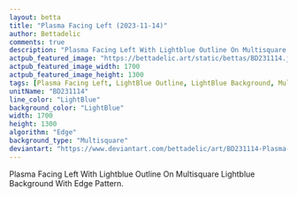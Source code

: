 ```yaml
---
layout: betta
title: "Plasma Facing Left (2023-11-14)"
author: Bettadelic
comments: true
description: "Plasma Facing Left With Lightblue Outline On Multisquare Lightblue Background With Edge Pattern."
actpub_featured_image: "https://bettadelic.art/static/bettas/BD231114.jpg"
actpub_featured_image_width: 1700
actpub_featured_image_height: 1300
tags: [Plasma Facing Left, LightBlue Outline, LightBlue Background, Multisquare Background Pattern, Edge Pattern, November 2023]
unitName: "BD231114"
line_color: "LightBlue"
background_color: "LightBlue"
width: 1700
height: 1300
algorithm: "Edge"
background_type: "Multisquare"
deviantart: "https://www.deviantart.com/bettadelic/art/BD231114-Plasma-Facing-Left-2023-11-14-994607071"
---
```


Plasma Facing Left With Lightblue Outline On Multisquare Lightblue Background With Edge Pattern.
